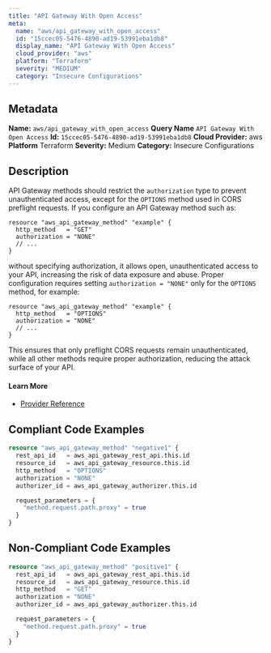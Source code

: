 ```yaml
---
title: "API Gateway With Open Access"
meta:
  name: "aws/api_gateway_with_open_access"
  id: "15ccec05-5476-4890-ad19-53991eba1db8"
  display_name: "API Gateway With Open Access"
  cloud_provider: "aws"
  platform: "Terraform"
  severity: "MEDIUM"
  category: "Insecure Configurations"
---
```

## Metadata
**Name:** `aws/api_gateway_with_open_access`
**Query Name** `API Gateway With Open Access`
**Id:** `15ccec05-5476-4890-ad19-53991eba1db8`
**Cloud Provider:** aws
**Platform** Terraform
**Severity:** Medium
**Category:** Insecure Configurations
## Description
API Gateway methods should restrict the `authorization` type to prevent unauthenticated access, except for the `OPTIONS` method used in CORS preflight requests. If you configure an API Gateway method such as:

```
resource "aws_api_gateway_method" "example" {
  http_method   = "GET"
  authorization = "NONE"
  // ...
}
```

without specifying authorization, it allows open, unauthenticated access to your API, increasing the risk of data exposure and abuse. Proper configuration requires setting `authorization = "NONE"` only for the `OPTIONS` method, for example:

```
resource "aws_api_gateway_method" "example" {
  http_method   = "OPTIONS"
  authorization = "NONE"
  // ...
}
```

This ensures that only preflight CORS requests remain unauthenticated, while all other methods require proper authorization, reducing the attack surface of your API.

#### Learn More

 - [Provider Reference](https://registry.terraform.io/providers/hashicorp/aws/latest/docs/resources/api_gateway_method)


## Compliant Code Examples
```terraform
resource "aws_api_gateway_method" "negative1" {
  rest_api_id   = aws_api_gateway_rest_api.this.id
  resource_id   = aws_api_gateway_resource.this.id
  http_method   = "OPTIONS"
  authorization = "NONE"
  authorizer_id = aws_api_gateway_authorizer.this.id

  request_parameters = {
    "method.request.path.proxy" = true
  }
}

```
## Non-Compliant Code Examples
```terraform
resource "aws_api_gateway_method" "positive1" {
  rest_api_id   = aws_api_gateway_rest_api.this.id
  resource_id   = aws_api_gateway_resource.this.id
  http_method   = "GET"
  authorization = "NONE"
  authorizer_id = aws_api_gateway_authorizer.this.id

  request_parameters = {
    "method.request.path.proxy" = true
  }
}

```